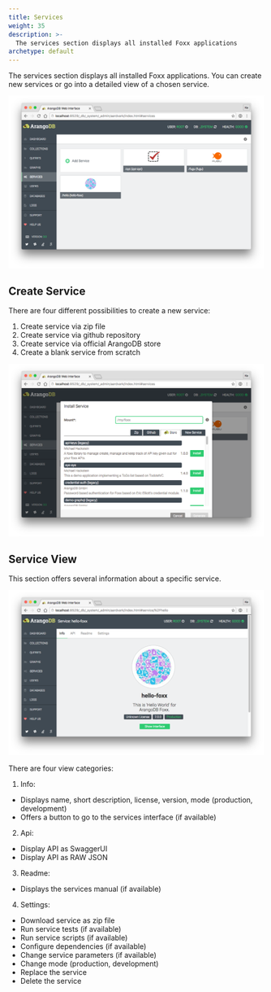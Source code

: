 ```yaml
---
title: Services
weight: 35
description: >-
  The services section displays all installed Foxx applications
archetype: default
---
```

The services section displays all installed Foxx applications. You can create new services
or go into a detailed view of a chosen service.

![Services](../../../../images/servicesView.png)

## Create Service

There are four different possibilities to create a new service:

1. Create service via zip file
2. Create service via github repository
3. Create service via official ArangoDB store
4. Create a blank service from scratch

![Create Service](../../../../images/installService.png)

## Service View

This section offers several information about a specific service. 

![Create Service](../../../../images/serviceView.png)

There are four view categories: 

1. Info:
  - Displays name, short description, license, version, mode (production, development)
  - Offers a button to go to the services interface (if available)

2. Api:
 - Display API as SwaggerUI
 - Display API as RAW JSON

3. Readme:
 - Displays the services manual (if available)

4. Settings:
 - Download service as zip file
 - Run service tests (if available)
 - Run service scripts (if available)
 - Configure dependencies (if available)
 - Change service parameters (if available)
 - Change mode (production, development)
 - Replace the service
 - Delete the service
